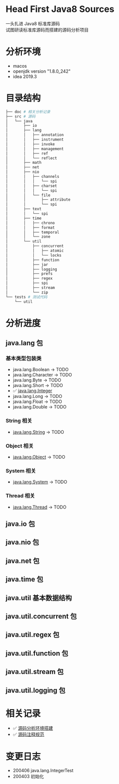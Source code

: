# Head First Java8 Sources
一头扎进 Java8 标准库源码  
试图研读标准库源码而搭建的源码分析项目

# 分析环境
- macos
- openjdk version "1.8.0_242"
- idea 2019.3

# 目录结构
```bash
├── doc # 相关分析记录
├── src # 源码
│   └── java
│       ├── io
│       ├── lang
│       │   ├── annotation
│       │   ├── instrument
│       │   ├── invoke
│       │   ├── management
│       │   ├── ref
│       │   └── reflect
│       ├── math
│       ├── net
│       ├── nio
│       │   ├── channels
│       │   │   └── spi
│       │   ├── charset
│       │   │   └── spi
│       │   └── file
│       │       ├── attribute
│       │       └── spi
│       ├── text
│       │   └── spi
│       ├── time
│       │   ├── chrono
│       │   ├── format
│       │   ├── temporal
│       │   └── zone
│       └── util
│           ├── concurrent
│           │   ├── atomic
│           │   └── locks
│           ├── function
│           ├── jar
│           ├── logging
│           ├── prefs
│           ├── regex
│           ├── spi
│           ├── stream
│           └── zip
└── tests # 测试代码
    └── util 
```

# 分析进度
## java.lang 包
### 基本类型包装类
- java.lang.Boolean   -> TODO
- java.lang.Character -> TODO
- java.lang.Byte      -> TODO
- java.lang.Short     -> TODO
- ✅ [java.lang.Integer](doc/java.lang.Integer.md)
- java.lang.Long      -> TODO
- java.lang.Float     -> TODO
- java.lang.Double    -> TODO

### String 相关
- [java.lang.String](doc/java.lang.String.md)  -> TODO

### Object 相关
- [java.lang.Object](doc/java.lang.Object.md)  -> TODO

### System 相关
- [java.lang.System](doc/java.lang.System.md)  -> TODO

### Thread 相关
- [java.lang.Thread](doc/java.lang.Thread.md)  -> TODO

## java.io 包

## java.nio 包

## java.net 包

## java.time 包

## java.util 基本数据结构

## java.util.concurrent 包

## java.util.regex 包

## java.util.function 包

## java.util.stream 包

## java.util.logging 包

# 相关记录
- ✅ [源码分析环境搭建](doc/analysis-env-setup.md)
- ✅ [源码注释规范](doc/annotaion-spec.md)

# 变更日志
- 200406 java.lang.IntegerTest
- 200403 初始化
